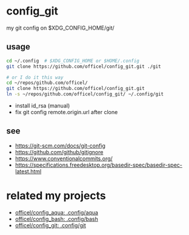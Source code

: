 # config_git

my git config on $XDG_CONFIG_HOME/git/

## usage

```bash
cd ~/.config  # $XDG_CONFIG_HOME or $HOME/.config
git clone https://github.com/officel/config_git.git ./git

# or I do it this way
cd ~/repos/github.com/officel/
git clone https://github.com/officel/config_git.git
ln -s ~/repos/github.com/officel/config_git/ ~/.config/git
```

- install id_rsa (manual)
- fix git config remote.origin.url after clone

## see

- https://git-scm.com/docs/git-config
- https://github.com/github/gitignore
- https://www.conventionalcommits.org/
- https://specifications.freedesktop.org/basedir-spec/basedir-spec-latest.html

# related my projects

- [officel/config_aqua: .config/aqua](https://github.com/officel/config_aqua)
- [officel/config_bash: .config/bash](https://github.com/officel/config_bash)
- [officel/config_git: .config/git](https://github.com/officel/config_git)
